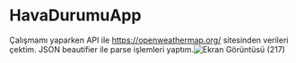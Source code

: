 # HavaDurumuApp

Çalışmamı yaparken API ile https://openweathermap.org/ sitesinden verileri çektim.
JSON beautifier ile parse işlemleri yaptım.![Ekran Görüntüsü (217)](https://user-images.githubusercontent.com/109277079/230653610-f69e6acc-b0aa-46e4-ae0e-d1434bbfa2a4.png)
